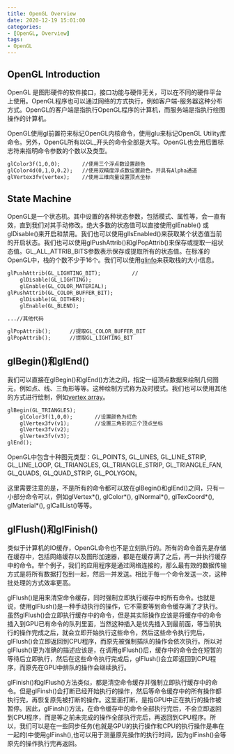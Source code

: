 ```yaml
---
title: OpenGL Overview
date: 2020-12-19 15:01:00
categories:
- [OpenGL, Overview]
tags:
- OpenGL
---
```


## OpenGL Introduction

OpenGL 是图形硬件的软件接口，接口功能与硬件无关，可以在不同的硬件平台上使用。OpenGL程序也可以通过网络的方式执行，例如客户端-服务器这种分布方式。OpenGL的客户端是指执行OpenGL程序的计算机，而服务端是指执行绘图操作的计算机。

OpenGL使用gl前置符来标记OpenGL内核命令，使用glu来标记OpenGL Utility库命令。另外，OpenGL所有以GL_开头的命令全部是大写。OpenGL也会用后置标志符来指明命令参数的个数以及类型。

``` markdown
glColor3f(1,0,0);		//使用三个浮点数设置颜色
glColor4d(0,1,0,0.2);	//使用双精度浮点数设置颜色，并具有Alpha通道
glVertex3fv(vertex);	//使用三维向量设置顶点坐标
```

## State Machine

OpenGL是一个状态机。其中设置的各种状态参数，包括模式、属性等，会一直有效，直到我们对其手动修改。绝大多数的状态值可以直接使用glEnable() 或 glDisable()来开启和禁用。我们也可以使用gllsEnabled()来获取某个状态值当前的开启状态。我们也可以使用glPushAttrib()和glPopAttrib()来保存或提取一组状态值。GL_ALL_ATTRIB_BITS参数表示保存或提取所有的状态值。在标准的OpenGL中，栈的个数不少于16个。我们可以使用[glinfo](http://www.songho.ca/opengl/files/glinfo.zip)来获取栈的大小信息。

``` markdown
glPushAttrib(GL_LIGHTING_BIT);			//
	glDisable(GL_LIGHTING);
	glEnable(GL_COLOR_MATERIAL);
glPushAttrib(GL_COLOR_BUFFER_BIT);
	glDisable(GL_DITHER);
	glEnable(GL_BLEND);
	
...//其他代码

glPopAttrib();		//提取GL_COLOR_BUFFER_BIT
glPopAttrib();		//提取GL_LIGHTING_BIT
```

## glBegin()和glEnd()

我们可以直接在glBegin()和glEnd()方法之间，指定一组顶点数据来绘制几何图元，例如点、线、三角形等等。这种绘制方式称为及时模式。我们也可以使用其他的方式进行绘制，例如[vertex array](http://www.songho.ca/opengl/gl_vertexarray.html)。

``` markdown
glBegin(GL_TRIANGLES);
	glColor3f(1,0,0);		//设置颜色为红色
	glVertex3fv(v1);		//设置三角形的三个顶点坐标
	glVertex3fv(v2);
	glVertex3fv(v3);
glEnd();
```

OpenGL中包含十种图元类型：GL_POINTS, GL_LINES, GL_LINE_STRIP, GL_LINE_LOOP, GL_TRIANGLES, GL_TRIANGLE_STRIP, GL_TRIANGLE_FAN, GL_QUADS, GL_QUAD_STRIP, GL_POLYGON。

这里需要注意的是，不是所有的命令都可以放在glBegin()和glEnd()之间，只有一小部分命令可以，例如glVertex\*(), glColor\*(), glNormal\*(), glTexCoord\*(), glMaterial\*(), glCallList()等等。

## glFlush()和glFinish()

类似于计算机的IO缓存，OpenGL命令也不是立刻执行的。所有的命令首先是存储在缓存中，包括网络缓存以及图形加速器，都是在缓存满了之后，再一并执行缓存中的命令。举个例子，我们的应用程序是通过网络连接的，那么最有效的数据传输方式是将所有数据打包到一起，然后一并发送。相比于每一个命令发送一次，这种批处理的方式效率更高。

glFlush()是用来清空命令缓存，同时强制立即执行缓存中的所有命令。也就是说，使用glFlush()是一种手动执行的操作，它不需要等到命令缓存满了才执行。虽然glFlush()会立即执行缓存中的命令，但是其实际操作应该是将缓存中的命令插入到GPU已有命令的队列里面，当然这种插入是优先插入到最前面，等当前执行的操作完成之后，就会立即开始执行这些命令，然后这些命令执行完后，glFlush()会立即返回到CPU程序，而原先被强制插队的操作会依次执行。所以对glFlush()更为准确的描述应该是，在调用glFlush()后，缓存中的命令会在短暂的等待后立即执行，然后在这些命令执行完成后，glFlush()会立即返回到CPU程序，而原先在GPU中排队的操作会继续执行。

glFinish()和glFlush()方法类似，都是清空命令缓存并强制立即执行缓存中的命令。但是glFinsh()会打断已经开始执行的操作，然后等命令缓存中的所有操作都执行完，再恢复原先被打断的操作。这里面打断，是指GPU中正在执行的操作被暂停。因此，glFinsh()方法，在命令缓存中的命令全部执行完后，不会立即返回到CPU程序，而是等之前未完成的操作全部执行完后，再返回到CPU程序。所以，我们可以是在一些同步任务(也就是GPU的执行操作和CPU的执行操作是串在一起的)中使用glFinsh(),也可以用于测量原先操作的执行时间，因为glFinsh()会等原先的操作执行完再返回。